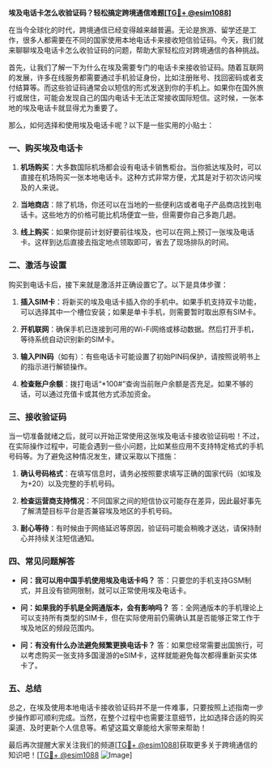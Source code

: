 **埃及电话卡怎么收验证码？轻松搞定跨境通信难题[[TG💪+ @esim1088](https://t.me/s/esim1088)]**

在当今全球化的时代，跨境通信已经变得越来越普遍。无论是旅游、留学还是工作，很多人都需要在不同的国家使用本地电话卡来接收短信验证码。今天，我们就来聊聊埃及电话卡怎么收验证码的问题，帮助大家轻松应对跨境通信的各种挑战。

首先，让我们了解一下为什么在埃及需要专门的电话卡来接收验证码。随着互联网的发展，许多在线服务都需要通过手机验证身份，比如注册账号、找回密码或者支付结算等。而这些验证码通常会以短信的形式发送到你的手机上。如果你在国外旅行或居住，可能会发现自己的国内电话卡无法正常接收国际短信。这时候，一张本地的埃及电话卡就显得尤为重要了。

那么，如何选择和使用埃及电话卡呢？以下是一些实用的小贴士：

### 一、购买埃及电话卡

1. **机场购买**：大多数国际机场都会设有电话卡销售柜台。当你抵达埃及时，可以直接在机场购买一张本地电话卡。这种方式非常方便，尤其是对于初次访问埃及的人来说。
   
2. **当地商店**：除了机场，你还可以在当地的一些便利店或者电子产品商店找到电话卡。这些地方的价格可能比机场便宜一些，但需要你自己多跑几趟。

3. **线上购买**：如果你提前计划好要前往埃及，也可以在网上预订一张埃及电话卡。这样到达后直接去指定地点领取即可，省去了现场排队的时间。

### 二、激活与设置

购买到电话卡后，接下来就是激活并正确设置它了。以下是具体步骤：

1. **插入SIM卡**：将新买的埃及电话卡插入你的手机中。如果手机支持双卡功能，可以选择其中一个槽位安装；如果是单卡手机，则需要暂时取出原有SIM卡。

2. **开机联网**：确保手机已连接到可用的Wi-Fi网络或移动数据。然后打开手机，等待系统自动识别新的SIM卡。

3. **输入PIN码**（如有）：有些电话卡可能设置了初始PIN码保护，请按照说明书上的指示进行解锁操作。

4. **检查账户余额**：拨打电话“*100#”查询当前账户余额是否充足。如果不够的话，可以通过充值卡或其他方式添加资金。

### 三、接收验证码

当一切准备就绪之后，就可以开始正常使用这张埃及电话卡接收验证码啦！不过，在实际操作过程中，可能会遇到一些小问题，比如某些应用不支持特定格式的手机号码等。为了避免这种情况发生，建议采取以下措施：

1. **确认号码格式**：在填写信息时，请务必按照要求填写正确的国家代码（如埃及为+20）以及完整的手机号码。

2. **检查运营商支持情况**：不同国家之间的短信协议可能存在差异，因此最好事先了解清楚目标平台是否兼容埃及地区的手机号码。

3. **耐心等待**：有时候由于网络延迟等原因，验证码可能会稍晚才送达，请保持耐心并持续关注短信通知。

### 四、常见问题解答

- **问：我可以用中国手机使用埃及电话卡吗？**
  答：只要您的手机支持GSM制式，并且没有锁网限制，就可以正常使用埃及电话卡。

- **问：如果我的手机是全网通版本，会有影响吗？**
  答：全网通版本的手机理论上可以支持所有类型的SIM卡，但在实际使用前仍需确认其是否能够正常工作于埃及地区的频段范围内。

- **问：有没有什么办法避免频繁更换电话卡？**
  答：如果您经常需要出国旅行，可以考虑购买一张支持多国漫游的eSIM卡，这样就能避免每次都得重新买实体卡了。

### 五、总结

总之，在埃及使用本地电话卡接收验证码并不是一件难事，只要按照上述指南一步步操作即可顺利完成。当然，在整个过程中也需要注意细节，比如选择合适的购买渠道、及时更新个人信息等。希望这篇文章能给大家带来帮助！

最后再次提醒大家关注我们的频道[[TG💪+ @esim1088](https://t.me/s/esim1088)]获取更多关于跨境通信的知识吧！[[TG💪+ @esim1088](https://t.me/s/esim1088) ![Image](https://i.postimg.cc/4NQfJmqS/Snipaste-2025-05-13-00-14-12.png)]